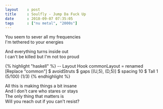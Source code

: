 ```yaml
---
layout    : post
title     : Soulfly - Jump Da Fuck Up
date      : 2018-09-07 07:35:05
tags      : ["nu metal", "2000s"]
---
```


You seem to sever all my frequencies\
I'm tethered to your energies
<!--more-->
And everything turns inside out\
I can't be killed but I'm not too proud

{% highlight "haskell" %}
-- Layout Hook
commonLayout = renamed [Replace "common"]
    $ avoidStruts 
    $ gaps [(U,5), (D,5)] 
    $ spacing 10
    $ Tall 1 (5/100) (1/3)
{% endhighlight %}

All this is making things a bit insane\
And I don't care who stares or stays\
The only thing that matters is\
Will you reach out if you can't resist?
